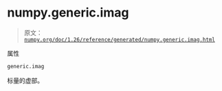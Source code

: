 # numpy.generic.imag

> 原文：[`numpy.org/doc/1.26/reference/generated/numpy.generic.imag.html`](https://numpy.org/doc/1.26/reference/generated/numpy.generic.imag.html)

属性

```py
generic.imag
```

标量的虚部。
